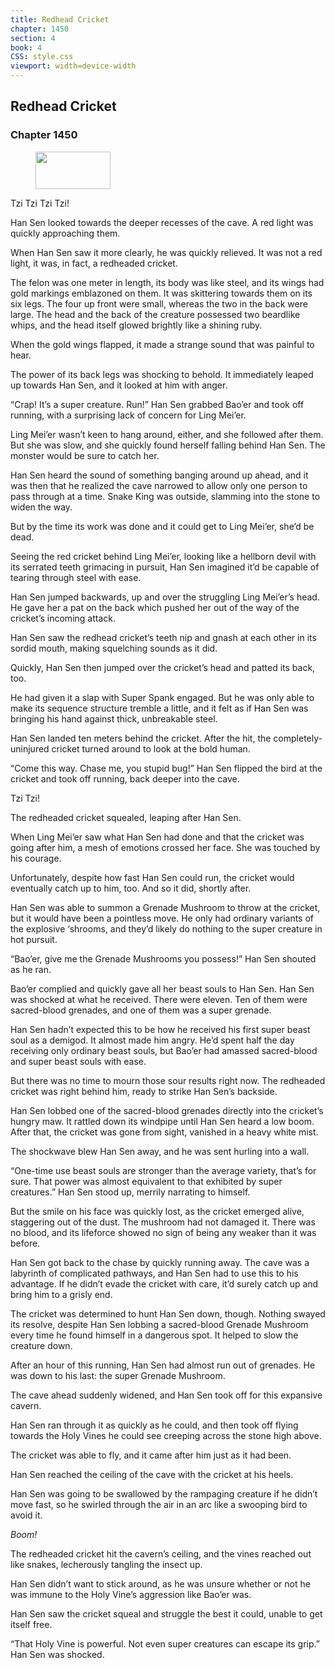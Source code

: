 ```yaml
---
title: Redhead Cricket
chapter: 1450
section: 4
book: 4
CSS: style.css
viewport: width=device-width
---
```


## Redhead Cricket

### Chapter 1450

<figure>
	<img src="../Images/gem.gif" alt="" id="gem" width="120" height="60" />
</figure>

Tzi Tzi Tzi Tzi!

Han Sen looked towards the deeper recesses of the cave. A red light was quickly approaching them.

When Han Sen saw it more clearly, he was quickly relieved. It was not a red light, it was, in fact, a redheaded cricket.

The felon was one meter in length, its body was like steel, and its wings had gold markings emblazoned on them. It was skittering towards them on its six legs. The four up front were small, whereas the two in the back were large. The head and the back of the creature possessed two beardlike whips, and the head itself glowed brightly like a shining ruby.

When the gold wings flapped, it made a strange sound that was painful to hear.

The power of its back legs was shocking to behold. It immediately leaped up towards Han Sen, and it looked at him with anger.

“Crap! It’s a super creature. Run!” Han Sen grabbed Bao’er and took off running, with a surprising lack of concern for Ling Mei’er.

Ling Mei’er wasn’t keen to hang around, either, and she followed after them. But she was slow, and she quickly found herself falling behind Han Sen. The monster would be sure to catch her.

Han Sen heard the sound of something banging around up ahead, and it was then that he realized the cave narrowed to allow only one person to pass through at a time. Snake King was outside, slamming into the stone to widen the way.

But by the time its work was done and it could get to Ling Mei’er, she’d be dead.

Seeing the red cricket behind Ling Mei’er, looking like a hellborn devil with its serrated teeth grimacing in pursuit, Han Sen imagined it’d be capable of tearing through steel with ease.

Han Sen jumped backwards, up and over the struggling Ling Mei’er’s head. He gave her a pat on the back which pushed her out of the way of the cricket’s incoming attack.

Han Sen saw the redhead cricket’s teeth nip and gnash at each other in its sordid mouth, making squelching sounds as it did.

Quickly, Han Sen then jumped over the cricket’s head and patted its back, too.

He had given it a slap with Super Spank engaged. But he was only able to make its sequence structure tremble a little, and it felt as if Han Sen was bringing his hand against thick, unbreakable steel.

Han Sen landed ten meters behind the cricket. After the hit, the completely-uninjured cricket turned around to look at the bold human.

“Come this way. Chase me, you stupid bug!” Han Sen flipped the bird at the cricket and took off running, back deeper into the cave.

Tzi Tzi!

The redheaded cricket squealed, leaping after Han Sen.

When Ling Mei’er saw what Han Sen had done and that the cricket was going after him, a mesh of emotions crossed her face. She was touched by his courage.

Unfortunately, despite how fast Han Sen could run, the cricket would eventually catch up to him, too. And so it did, shortly after.

Han Sen was able to summon a Grenade Mushroom to throw at the cricket, but it would have been a pointless move. He only had ordinary variants of the explosive ‘shrooms, and they’d likely do nothing to the super creature in hot pursuit.

“Bao’er, give me the Grenade Mushrooms you possess!” Han Sen shouted as he ran.

Bao’er complied and quickly gave all her beast souls to Han Sen. Han Sen was shocked at what he received. There were eleven. Ten of them were sacred-blood grenades, and one of them was a super grenade.

Han Sen hadn’t expected this to be how he received his first super beast soul as a demigod. It almost made him angry. He’d spent half the day receiving only ordinary beast souls, but Bao’er had amassed sacred-blood and super beast souls with ease.

But there was no time to mourn those sour results right now. The redheaded cricket was right behind him, ready to strike Han Sen’s backside.

Han Sen lobbed one of the sacred-blood grenades directly into the cricket’s hungry maw. It rattled down its windpipe until Han Sen heard a low boom. After that, the cricket was gone from sight, vanished in a heavy white mist.

The shockwave blew Han Sen away, and he was sent hurling into a wall.

“One-time use beast souls are stronger than the average variety, that’s for sure. That power was almost equivalent to that exhibited by super creatures.” Han Sen stood up, merrily narrating to himself.

But the smile on his face was quickly lost, as the cricket emerged alive, staggering out of the dust. The mushroom had not damaged it. There was no blood, and its lifeforce showed no sign of being any weaker than it was before.

Han Sen got back to the chase by quickly running away. The cave was a labyrinth of complicated pathways, and Han Sen had to use this to his advantage. If he didn’t evade the cricket with care, it’d surely catch up and bring him to a grisly end.

The cricket was determined to hunt Han Sen down, though. Nothing swayed its resolve, despite Han Sen lobbing a sacred-blood Grenade Mushroom every time he found himself in a dangerous spot. It helped to slow the creature down.

After an hour of this running, Han Sen had almost run out of grenades. He was down to his last: the super Grenade Mushroom.

The cave ahead suddenly widened, and Han Sen took off for this expansive cavern.

Han Sen ran through it as quickly as he could, and then took off flying towards the Holy Vines he could see creeping across the stone high above.

The cricket was able to fly, and it came after him just as it had been.

Han Sen reached the ceiling of the cave with the cricket at his heels.

Han Sen was going to be swallowed by the rampaging creature if he didn’t move fast, so he swirled through the air in an arc like a swooping bird to avoid it.

*Boom!*

The redheaded cricket hit the cavern’s ceiling, and the vines reached out like snakes, lecherously tangling the insect up.

Han Sen didn’t want to stick around, as he was unsure whether or not he was immune to the Holy Vine’s aggression like Bao’er was.

Han Sen saw the cricket squeal and struggle the best it could, unable to get itself free.

“That Holy Vine is powerful. Not even super creatures can escape its grip.” Han Sen was shocked.